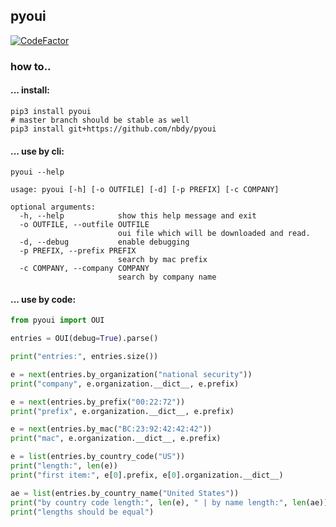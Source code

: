 ## pyoui

[![CodeFactor](https://www.codefactor.io/repository/github/nbdy/pyoui/badge/master)](https://www.codefactor.io/repository/github/nbdy/pyoui/overview/master)

### how to..

#### ... install:

```shell script
pip3 install pyoui
# master branch should be stable as well
pip3 install git+https://github.com/nbdy/pyoui
```

#### ... use by cli:

```shell script
pyoui --help

usage: pyoui [-h] [-o OUTFILE] [-d] [-p PREFIX] [-c COMPANY]

optional arguments:
  -h, --help            show this help message and exit
  -o OUTFILE, --outfile OUTFILE
                        oui file which will be downloaded and read.
  -d, --debug           enable debugging
  -p PREFIX, --prefix PREFIX
                        search by mac prefix
  -c COMPANY, --company COMPANY
                        search by company name
```

#### ... use by code:

```python
from pyoui import OUI

entries = OUI(debug=True).parse()

print("entries:", entries.size())

e = next(entries.by_organization("national security"))
print("company", e.organization.__dict__, e.prefix)

e = next(entries.by_prefix("00:22:72"))
print("prefix", e.organization.__dict__, e.prefix)

e = next(entries.by_mac("BC:23:92:42:42:42"))
print("mac", e.organization.__dict__, e.prefix)

e = list(entries.by_country_code("US"))
print("length:", len(e))
print("first item:", e[0].prefix, e[0].organization.__dict__)

ae = list(entries.by_country_name("United States"))
print("by country code length:", len(e), " | by name length:", len(ae))
print("lengths should be equal")
```
